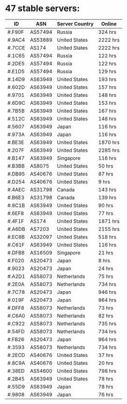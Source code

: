 # 47 stable servers:

| ID | ASN | Server Country | Online |
| ------ | ------ | ------ | ------ |
| #.F90F | AS57494 | Russia | 324 hrs |
| #.9AC4 | AS53889 | United States | 2222 hrs |
| #.7CCE | AS174 | United States | 2222 hrs |
| #.1C65 | AS57494 | Russia | 122 hrs |
| #.2DE5 | AS57494 | Russia | 122 hrs |
| #.E1D5 | AS57494 | Russia | 129 hrs |
| #.14D9 | AS63949 | United States | 193 hrs |
| #.602D | AS63949 | United States | 157 hrs |
| #.9701 | AS63949 | United States | 148 hrs |
| #.6D9C | AS63949 | United States | 153 hrs |
| #.7B5B | AS63949 | United States | 167 hrs |
| #.512C | AS63949 | United States | 148 hrs |
| #.5607 | AS63949 | Japan | 116 hrs |
| #.973A | AS63949 | Japan | 116 hrs |
| #.BE3E | AS63949 | United States | 1870 hrs |
| #.207F | AS63949 | United States | 2285 hrs |
| #.B147 | AS63949 | Singapore | 116 hrs |
| #.B3BB | AS8075 | United States | 50 hrs |
| #.DB95 | AS40676 | United States | 87 hrs |
| #.D254 | AS40676 | United States | 9 hrs |
| #.4AEC | AS31798 | Canada | 143 hrs |
| #.B6E3 | AS31798 | Canada | 139 hrs |
| #.8C1B | AS63949 | United States | 90 hrs |
| #.6EF8 | AS63949 | United States | 77 hrs |
| #.4F1F | AS174 | United States | 1871 hrs |
| #.A6DB | AS7203 | United States | 2155 hrs |
| #.EC8B | AS32097 | United States | 518 hrs |
| #.C61F | AS63949 | United States | 116 hrs |
| #.DFB8 | AS16509 | Singapore | 21 hrs |
| #.F020 | AS20473 | Japan | 8 hrs |
| #.9023 | AS20473 | Japan | 24 hrs |
| #.A2D1 | AS58073 | Netherlands | 75 hrs |
| #.2E0A | AS58073 | Netherlands | 734 hrs |
| #.7C78 | AS20473 | Japan | 946 hrs |
| #.019F | AS20473 | Japan | 964 hrs |
| #.DFF8 | AS58073 | Netherlands | 73 hrs |
| #.C6A0 | AS58073 | Netherlands | 82 hrs |
| #.C922 | AS58073 | Netherlands | 735 hrs |
| #.54FD | AS58073 | Netherlands | 734 hrs |
| #.FB26 | AS20473 | Japan | 964 hrs |
| #.3593 | AS58073 | Netherlands | 734 hrs |
| #.2ECD | AS40676 | United States | 37 hrs |
| #.8C9A | AS40676 | United States | 20 hrs |
| #.38ED | AS54600 | United States | 798 hrs |
| #.2B45 | AS63949 | United States | 78 hrs |
| #.55D9 | AS63949 | Japan | 78 hrs |
| #.9808 | AS63949 | Japan | 76 hrs |

